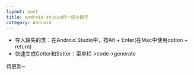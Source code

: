 ```yaml
---
layout: post
title: android studio的一些小技巧
category: Android
---
```



* 导入缺失的类：在Android Studio中，按Alt + Enter(在Mac中使用option + return)
* 快速生成Getter和Setter：菜单栏->code->generate

待更新~